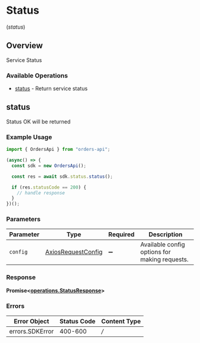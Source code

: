 # Status
(*status*)

## Overview

Service Status

### Available Operations

* [status](#status) - Return service status

## status

Status OK will be returned

### Example Usage

```typescript
import { OrdersApi } from "orders-api";

(async() => {
  const sdk = new OrdersApi();

  const res = await sdk.status.status();

  if (res.statusCode == 200) {
    // handle response
  }
})();
```

### Parameters

| Parameter                                                    | Type                                                         | Required                                                     | Description                                                  |
| ------------------------------------------------------------ | ------------------------------------------------------------ | ------------------------------------------------------------ | ------------------------------------------------------------ |
| `config`                                                     | [AxiosRequestConfig](https://axios-http.com/docs/req_config) | :heavy_minus_sign:                                           | Available config options for making requests.                |


### Response

**Promise<[operations.StatusResponse](../../sdk/models/operations/statusresponse.md)>**
### Errors

| Error Object    | Status Code     | Content Type    |
| --------------- | --------------- | --------------- |
| errors.SDKError | 400-600         | */*             |
